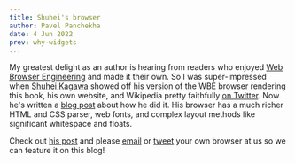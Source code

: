 ```yaml
---
title: Shuhei's browser
author: Pavel Panchekha
date: 4 Jun 2022
prev: why-widgets
...
```


My greatest delight as an author is hearing from readers who enjoyed
[Web Browser Engineering](../) and made it their own. So I was
super-impressed when [Shuhei Kagawa](https://shuheikagawa.com) showed
off his version of the WBE browser rendering this book, his own
website, and Wikipedia pretty faithfully [on Twitter][twitter]. Now
he's written a [blog post][post] about how he did it. His browser has
a much richer HTML and CSS parser, web fonts, and complex layout
methods like significant whitespace and floats.

Check out [his post][post] and please [email][email] or [tweet][tweet]
your own browser at us so we can feature it on this blog!

[twitter]: https://twitter.com/shuheikagawa/status/1516887240366080004
[post]: https://shuheikagawa.com/blog/2022/06/03/toy-browser/
[email]: mailto:author@browser.engineering
[tweet]: https://twitter.com/browserbook/

